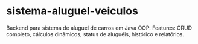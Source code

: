 # sistema-aluguel-veiculos
Backend para sistema de aluguel de carros em Java OOP. Features: CRUD completo, cálculos dinâmicos, status de aluguéis, histórico e relatórios.
